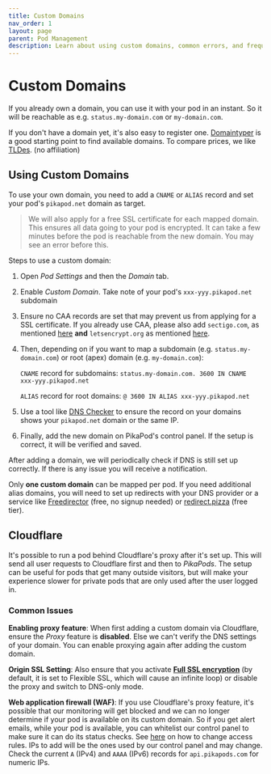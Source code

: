 ```yaml
---
title: Custom Domains
nav_order: 1
layout: page
parent: Pod Management
description: Learn about using custom domains, common errors, and frequently asked questions.
---
```


# Custom Domains

If you already own a domain, you can use it with your pod in an instant. So it will be reachable as e.g. `status.my-domain.com` or `my-domain.com`.

If you don't have a domain yet, it's also easy to register one. [Domaintyper](https://domaintyper.com/) is a good starting point to find available domains. To compare prices, we like [TLDes](https://tldes.com/cheapest-domains). (no affiliation)


## Using Custom Domains

To use your own domain, you need to add a `CNAME` or `ALIAS` record and set your pod's `pikapod.net` domain as target.

> We will also apply for a free SSL certificate for each mapped domain. This ensures all data going to your pod is encrypted. It can take a few minutes before the pod is reachable from the new domain. You may see an error before this.

Steps to use a custom domain:

1. Open _Pod Settings_ and then the _Domain_ tab.
2. Enable _Custom Domain_. Take note of your pod's `xxx-yyy.pikapod.net` subdomain
3. Ensure no CAA records are set that may prevent us from applying for a SSL certificate. If you already use CAA, please also add `sectigo.com`, as mentioned [here](https://zerossl.com/help/troubleshoot/caa-records/) **and** `letsencrypt.org` as mentioned [here](https://letsencrypt.org/docs/caa/).
4. Then, depending on if you want to map a subdomain (e.g. `status.my-domain.com`) or root (apex) domain (e.g. `my-domain.com`):

   `CNAME` record for subdomains: `status.my-domain.com. 3600 IN CNAME xxx-yyy.pikapod.net`

   `ALIAS` record for root domains: `@ 3600 IN ALIAS xxx-yyy.pikapod.net`

5. Use a tool like [DNS Checker](https://dnschecker.org/) to ensure the record on your domains shows your `pikapod.net` domain or the same IP.
6. Finally, add the new domain on PikaPod's control panel. If the setup is correct, it will be verified and saved.

After adding a domain, we will periodically check if DNS is still set up correctly. If there is any issue you will receive a notification.

Only **one custom domain** can be mapped per pod. If you need additional alias domains, you will need to set up redirects with your DNS provider or a service like [Freedirector](https://freedirector.io/lite) (free, no signup needed) or [redirect.pizza](https://redirect.pizza/) (free tier).


## Cloudflare

It's possible to run a pod behind Cloudflare's proxy after it's set up. This will send all user requests to Cloudflare first and then to *PikaPods*. The setup can be useful for pods that get many outside visitors, but will make your experience slower for private pods that are only used after the user logged in.

### Common Issues

**Enabling proxy feature**: When first adding a custom domain via Cloudflare, ensure the *Proxy* feature is **disabled**. Else we can't verify the DNS settings of your domain. You can enable proxying again after adding the custom domain.

**Origin SSL Setting**: Also ensure that you activate [**Full SSL encryption**](https://developers.cloudflare.com/ssl/origin-configuration/ssl-modes/#available-encryption-modes) (by default, it is set to Flexible SSL, which will cause an infinite loop) or disable the proxy and switch to DNS-only mode.

**Web application firewall (WAF)**: If you use Cloudflare's proxy feature, it's possible that our monitoring will get blocked and we can no longer determine if your pod is available on its custom domain. So if you get alert emails, while your pod is available, you can whitelist our control panel to make sure it can do its status checks. See [here](https://developers.cloudflare.com/waf/tools/ip-access-rules/) on how to change access rules. IPs to add will be the ones used by our control panel and may change. Check the current `A` (IPv4) and `AAAA` (IPv6) records for `api.pikapods.com` for numeric IPs.

